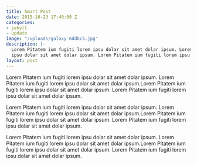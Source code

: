 ```yaml
---
title: Smart Post
date: 2015-10-23 17:40:00 Z
categories:
- jekyll
- update
image: "/uploads/galaxy-6ddbc5.jpg"
description: |-
  Lorem Pitatem ium fugiti lorem ipsu dolar sit amet dolar ipsum. Lorem Pitatem ium fugiti lorem ipsu dolar sit amet dolar ipsum.Lorem Pitatem ium fugiti lorem
  ipsu dolar sit amet dolar ipsum. Lorem Pitatem ium fugiti lorem ipsu dolar sit amet dolar ipsum.
layout: post
---
```


Lorem Pitatem ium fugiti lorem ipsu dolar sit amet dolar ipsum. Lorem Pitatem ium fugiti lorem ipsu dolar sit amet dolar ipsum.Lorem Pitatem ium fugiti lorem
ipsu dolar sit amet dolar ipsum. Lorem Pitatem ium fugiti lorem ipsu dolar sit amet dolar ipsum.

Lorem Pitatem ium fugiti lorem ipsu dolar sit amet dolar ipsum. Lorem Pitatem ium fugiti lorem ipsu dolar sit amet dolar ipsum.Lorem Pitatem ium fugiti lorem
ipsu dolar sit amet dolar ipsum. Lorem Pitatem ium fugiti lorem ipsu dolar sit amet dolar ipsum.

Lorem Pitatem ium fugiti lorem ipsu dolar sit amet dolar ipsum. Lorem Pitatem ium fugiti lorem ipsu dolar sit amet dolar ipsum.Lorem Pitatem ium fugiti lorem
ipsu dolar sit amet dolar ipsum. Lorem Pitatem ium fugiti lorem ipsu dolar sit amet dolar ipsum.